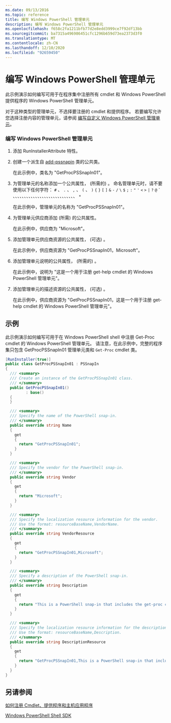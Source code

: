 ```yaml
---
ms.date: 09/13/2016
ms.topic: reference
title: 编写 Windows PowerShell 管理单元
description: 编写 Windows PowerShell 管理单元
ms.openlocfilehash: f658c2fa1211bfb77d2e8edd3999ce7f92df13bb
ms.sourcegitcommit: ba7315a496986451cfc1296b659d73ea2373d3f0
ms.translationtype: MT
ms.contentlocale: zh-CN
ms.lasthandoff: 12/10/2020
ms.locfileid: "92659450"
---
```

# <a name="writing-a-windows-powershell-snap-in"></a>编写 Windows PowerShell 管理单元

此示例演示如何编写可用于在程序集中注册所有 cmdlet 和 Windows PowerShell 提供程序的 Windows PowerShell 管理单元。

对于这种类型的管理单元，不选择要注册的 cmdlet 和提供程序。 若要编写允许您选择注册内容的管理单元，请参阅 [编写自定义 Windows PowerShell 管理单元](./writing-a-custom-windows-powershell-snap-in.md)。

### <a name="writing-a-windows-powershell-snap-in"></a>编写 Windows PowerShell 管理单元

1. 添加 RunInstallerAttribute 特性。

2. 创建一个派生自 [add-pssnapin](/dotnet/api/System.Management.Automation.PSSnapIn) 类的公共类。

    在此示例中，类名为 "GetProcPSSnapIn01"。

3. 为管理单元的名称添加一个公共属性， (所需的) 。 命名管理单元时，请不要使用以下任何字符： `#` 、 `.` 、 `,` 、 `(` 、 `)` `{` `}` `[` `]` `&` `-` `/` `\` `$` `;` `:` `"` `'` `<` `>` `|` `?` `@` `` ` `` 、、、、、、、、、、、、、、、、、、、、、、、、、、、、 `*`

    在此示例中，管理单元的名称为 "GetProcPSSnapIn01"。

4. 为管理单元供应商添加 (所需) 的公共属性。

    在此示例中，供应商为 "Microsoft"。

5. 添加管理单元供应商资源的公共属性， (可选) 。

    在此示例中，供应商资源为 "GetProcPSSnapIn01，Microsoft"。

6. 添加管理单元说明的公共属性， (所需的) 。

    在此示例中，说明为 "这是一个用于注册 get-help cmdlet 的 Windows PowerShell 管理单元"。

7. 添加管理单元的描述资源的公共属性， (可选) 。

    在此示例中，供应商资源为 "GetProcPSSnapIn01，这是一个用于注册 get-help cmdlet 的 Windows PowerShell 管理单元"。

## <a name="example"></a>示例

此示例演示如何编写可用于在 Windows PowerShell shell 中注册 Get-Proc cmdlet 的 Windows PowerShell 管理单元。 请注意，在此示例中，完整的程序集只包含 GetProcPSSnapIn01 管理单元类和 `Get-Proc` cmdlet 类。

```csharp
[RunInstaller(true)]
public class GetProcPSSnapIn01 : PSSnapIn
{
  /// <summary>
  /// Create an instance of the GetProcPSSnapIn01 class.
  /// </summary>
  public GetProcPSSnapIn01()
         : base()
  {
  }

  /// <summary>
  /// Specify the name of the PowerShell snap-in.
  /// </summary>
  public override string Name
  {
    get
    {
      return "GetProcPSSnapIn01";
    }
  }

  /// <summary>
  /// Specify the vendor for the PowerShell snap-in.
  /// </summary>
  public override string Vendor
  {
    get
    {
      return "Microsoft";
    }
  }

  /// <summary>
  /// Specify the localization resource information for the vendor.
  /// Use the format: resourceBaseName,VendorName.
  /// </summary>
  public override string VendorResource
  {
    get
    {
      return "GetProcPSSnapIn01,Microsoft";
    }
  }

  /// <summary>
  /// Specify a description of the PowerShell snap-in.
  /// </summary>
  public override string Description
  {
    get
    {
      return "This is a PowerShell snap-in that includes the get-proc cmdlet.";
    }
  }

  /// <summary>
  /// Specify the localization resource information for the description.
  /// Use the format: resourceBaseName,Description.
  /// </summary>
  public override string DescriptionResource
  {
    get
    {
      return "GetProcPSSnapIn01,This is a PowerShell snap-in that includes the get-proc cmdlet.";
    }
  }
}
```

## <a name="see-also"></a>另请参阅

[如何注册 Cmdlet、提供程序和主机应用程序](/previous-versions/ms714644(v=vs.85))

[Windows PowerShell Shell SDK](../windows-powershell-reference.md)

